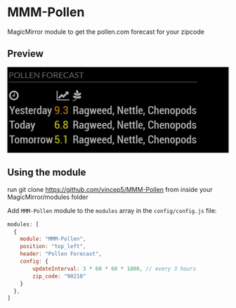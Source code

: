 # MMM-Pollen
MagicMirror module to get the pollen.com forecast for your zipcode

## Preview
![screenshot1](screenshot1.JPG)

## Using the module
run git clone https://github.com/vincep5/MMM-Pollen from inside your MagicMirror/modules folder

Add `MMM-Pollen` module to the `modules` array in the `config/config.js` file:
````javascript
modules: [
  {
    module: "MMM-Pollen",
    position: "top_left",
    header: "Pollen Forecast",
    config: {
        updateInterval: 3 * 60 * 60 * 1000, // every 3 hours
        zip_code: "90210"
    }
  },
]
